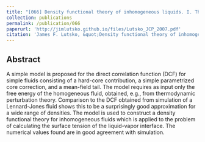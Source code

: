 ```yaml
---
title: "[066] Density functional theory of inhomogeneous liquids. I. The liquid-vapor interface in Lennard-Jones fluids"
collection: publications
permalink: /publication/066
paperurl: 'http://jimlutsko.github.io/files/Lutsko_JCP_2007.pdf'
citation: 'James F. Lutsko, &quot;Density functional theory of inhomogeneous liquids. I. The liquid-vapor interface in Lennard-Jones fluids&quot;, <i>J. of Chemical Physics</i>, <strong>127</strong>, 54701 (2007)'
---
```

Abstract
---
A simple model is proposed for the direct correlation function (DCF) for simple fluids consisting of a hard-core contribution, a simple parametrized core correction, and a mean-field tail. The model requires as input only the free energy of the homogeneous fluid, obtained, e.g., from thermodynamic perturbation theory. Comparison to the DCF obtained from simulation of a Lennard-Jones fluid shows this to be a surprisingly good approximation for a wide range of densities. The model is used to construct a density functional theory for inhomogeneous fluids which is applied to the problem of calculating the surface tension of the liquid-vapor interface. The numerical values found are in good agreement with simulation.
